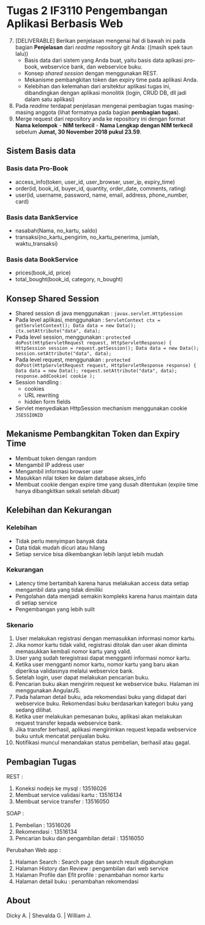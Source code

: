 # Tugas 2 IF3110 Pengembangan Aplikasi Berbasis Web 

7. [DELIVERABLE] Berikan penjelasan mengenai hal di bawah ini pada bagian **Penjelasan** dari *readme* repository git Anda: ((masih spek taun lalu))
    - Basis data dari sistem yang Anda buat, yaitu basis data aplkasi pro-book, webservice bank, dan webservice buku.
    - Konsep *shared session* dengan menggunakan REST.
    - Mekanisme pembangkitan token dan expiry time pada aplikasi Anda.
    - Kelebihan dan kelemahan dari arsitektur aplikasi tugas ini, dibandingkan dengan aplikasi monolitik (login, CRUD DB, dll jadi dalam satu aplikasi)
8. Pada *readme* terdapat penjelasan mengenai pembagian tugas masing-masing anggota (lihat formatnya pada bagian **pembagian tugas**).
9. Merge request dari repository anda ke repository ini dengan format **Nama kelompok** - **NIM terkecil** - **Nama Lengkap dengan NIM terkecil** sebelum **Jumat, 30 November 2018 pukul 23.59**.

## Sistem Basis data
### Basis data Pro-Book
- access_info(token, user_id, user_browser, user_ip, expiry_time)
- order(id, book_id, buyer_id, quantity, order_date, comments, rating)
- user(id, username, password, name, email, address, phone_number, card)
### Basis data BankService
- nasabah(Nama, no_kartu, saldo)
- transaksi(no_kartu_pengirim, no_kartu_penerima, jumlah, waktu_transaksi)
### Basis data BookService
- prices(book_id, price)
- total_bought(book_id, category, n_bought)

## Konsep Shared Session
- Shared session di java menggunakan : `javax.servlet.HttpSession`
- Pada level aplikasi, menggunakan : 
`ServletContext ctx = getServletContext();
Data data = new Data();
ctx.setAttribute("data", data);`
- Pada level session, menggunakan : 
`protected doPost(HttpServletRequest request,
HttpServletResponse) {
HttpSession session = request.getSession();
Data data = new Data();
session.setAttribute("data", data);`
- Pada level request, menggunakan :
`protected doPost(HttpServletRequest request,
HttpServletResponse response) {
Data data = new Data();
request.setAttribute("data", data);
response.addCookie( cookie );`
- Session handling :
    - cookies
    - URL rewriting
    - hidden form fields
- Servlet menyediakan HttpSession mechanism menggunakan cookie `JSESSIONID`

## Mekanisme Pembangkitan Token dan Expiry Time
- Membuat token dengan random 
- Mengambil IP address user
- Mengambil informasi browser user
- Masukkan nilai token ke dalam database akses_info
- Membuat cookie dengan expire time yang dusah ditentukan (expire time hanya dibangkitkan sekali setelah dibuat)

## Kelebihan dan Kekurangan
### Kelebihan
- Tidak perlu menyimpan banyak data
- Data tidak mudah dicuri atau hilang
- Setiap service bisa dikembangkan lebih lanjut lebih mudah

### Kekurangan
- Latency time bertambah karena harus melakukan access data setiap mengambil data yang tidak dimiliki
- Pengolahan data menjadi semakin kompleks karena harus maintain data di setiap service
- Pengembangan yang lebih sulit

### Skenario

1. User melakukan registrasi dengan memasukkan informasi nomor kartu.
2. Jika nomor kartu tidak valid, registrasi ditolak dan user akan diminta memasukkan kembali nomor kartu yang valid.
3. User yang sudah teregistrasi dapat mengganti informasi nomor kartu.
4. Ketika user mengganti nomor kartu, nomor kartu yang baru akan diperiksa validasinya melalui webservice bank.
5. Setelah login, user dapat melakukan pencarian buku.
6. Pencarian buku akan mengirim request ke webservice buku. Halaman ini menggunakan AngularJS.
7. Pada halaman detail buku, ada rekomendasi buku yang didapat dari webservice buku. Rekomendasi buku berdasarkan kategori buku yang sedang dilihat.
8. Ketika user melakukan pemesanan buku, aplikasi akan melakukan request transfer kepada webservice bank.
9. Jika transfer berhasil, aplikasi mengirimkan request kepada webservice buku untuk mencatat penjualan buku.
10. Notifikasi muncul menandakan status pembelian, berhasil atau gagal.

## Pembagian Tugas
REST :
1. Koneksi nodejs ke mysql : 13516026
2. Membuat service validasi kartu : 13516134
3. Membuat service transfer : 13516050

SOAP :
1. Pembelian : 13516026
2. Rekomendasi : 13516134
3. Pencarian buku dan pengambilan detail : 13516050

Perubahan Web app :
1. Halaman Search : Search page dan search result digabungkan 
2. Halaman History dan Review : pengambilan dari web service
3. Halaman Profile dan Efit profile : penambahan nomor kartu
4. Halaman detail buku : penambahan rekomendasi

## About

Dicky A. | Shevalda G. | William J.

